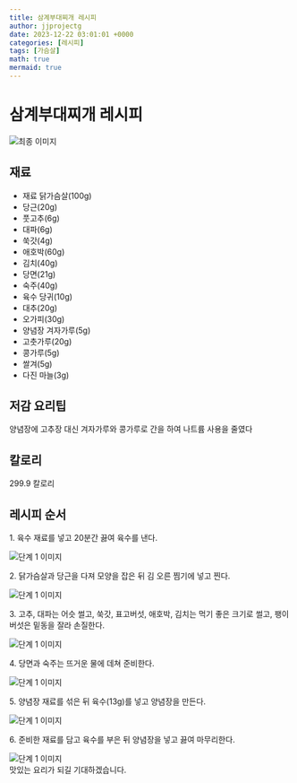 ```yaml
---
title: 삼계부대찌개 레시피
author: jjprojectg
date: 2023-12-22 03:01:01 +0000
categories: [레시피]
tags: [가슴살]
math: true
mermaid: true
---
```

<meta name="og:type" content="website"/>
<meta charset="UTF-8"/>
<div class="header">
  <h1>삼계부대찌개 레시피</h1>
</div>

<div class="container my-4">
  <div class="row">
    <div class="col-12 col-md-6">
      <div class="recipe-image">
        <img src="http://www.foodsafetykorea.go.kr/uploadimg/cook/10_00278_2.png" class="step-image" alt="최종 이미지"/>
      </div>
    </div>
    <div class="col-12 col-md-6">
      <div class="ingredients">
        <h2>재료</h2>
        <ul class="card">
          <li> 재료 닭가슴살(100g) </li>
          <li>  당근(20g) </li>
          <li> 풋고추(6g) </li>
          <li>  대파(6g) </li>
          <li>  쑥갓(4g) </li>
          <li> 애호박(60g) </li>
          <li>  김치(40g) </li>
          <li> 당면(21g) </li>
          <li>  숙주(40g) </li>
          <li> 육수 당귀(10g) </li>
          <li>  대추(20g) </li>
          <li>  오가피(30g) </li>
          <li> 양념장 겨자가루(5g) </li>
          <li>  고춧가루(20g) </li>
          <li>  콩가루(5g) </li>
          <li>  쌀겨(5g) </li>
          <li>  다진 마늘(3g) </li>
</ul>
      </div>
    </div>
    <div class="col-12 col-md-6">
      <div class="ingredients">
        <h2>저감 요리팁</h2>
        <div class="card"> 
          <p>
            양념장에 고추장 대신 겨자가루와 콩가루로 간을 하여 나트륨 사용을 줄였다
          </p>
        </div>
      </div>
      <div class="ingredients">
        <h2>칼로리</h2>
        <div class="card"> 
          <p>
            299.9 칼로리
          </p>
        </div>
      </div>
    </div>
  </div>

  <h2 class="my-4">레시피 순서</h2>
  <div class="card recipe-card">
    <div class="card-body recipe-step">
      <p class="card-text step-description">1. 육수 재료를 넣고 20분간 끓여
육수를 낸다.</p>
      <img src="http://www.foodsafetykorea.go.kr/uploadimg/cook/20_00278_1.png" alt="단계 1 이미지" class="step-image"/>
    </div>
  </div>
  <div class="card recipe-card">
    <div class="card-body recipe-step">
      <p class="card-text step-description">2. 닭가슴살과 당근을 다져 모양을
잡은 뒤 김 오른 찜기에 넣고 찐다.</p>
      <img src="http://www.foodsafetykorea.go.kr/uploadimg/cook/20_00278_2.png" alt="단계 1 이미지" class="step-image"/>
    </div>
  </div>
  <div class="card recipe-card">
    <div class="card-body recipe-step">
      <p class="card-text step-description">3. 고추, 대파는 어슷 썰고, 쑥갓,
표고버섯, 애호박, 김치는 먹기
좋은 크기로 썰고, 팽이버섯은
밑동을 잘라 손질한다.</p>
      <img src="http://www.foodsafetykorea.go.kr/uploadimg/cook/20_00278_3.png" alt="단계 1 이미지" class="step-image"/>
    </div>
  </div>
  <div class="card recipe-card">
    <div class="card-body recipe-step">
      <p class="card-text step-description">4. 당면과 숙주는 뜨거운 물에 데쳐
준비한다.</p>
      <img src="http://www.foodsafetykorea.go.kr/uploadimg/cook/20_00278_4.png" alt="단계 1 이미지" class="step-image"/>
    </div>
  </div>
  <div class="card recipe-card">
    <div class="card-body recipe-step">
      <p class="card-text step-description">5. 양념장 재료를 섞은 뒤 육수(13g)를
넣고 양념장을 만든다.</p>
      <img src="http://www.foodsafetykorea.go.kr/uploadimg/cook/20_00278_5.png" alt="단계 1 이미지" class="step-image"/>
    </div>
  </div>
  <div class="card recipe-card">
    <div class="card-body recipe-step">
      <p class="card-text step-description">6. 준비한 재료를 담고 육수를 부은 뒤
양념장을 넣고 끓여 마무리한다.</p>
      <img src="http://www.foodsafetykorea.go.kr/uploadimg/cook/20_00278_6.png" alt="단계 1 이미지" class="step-image"/>
    </div>
  </div>

</div>
맛있는 요리가 되길 기대하겠습니다.
